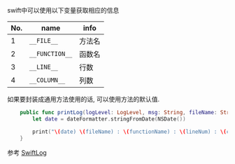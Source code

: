 swift中可以使用以下变量获取相应的信息

| No.  | name           | info |
| :--- | -------------- | ---- |
| 1    | `__FILE__`     | 方法名  |
| 2    | `__FUNCTION__` | 函数名  |
| 3    | `__LINE__`     | 行数   |
| 4    | `__COLUMN__`   | 列数   |

如果要封装成通用方法使用的话, 可以使用方法的默认值.

``` swift
    public func printLog(logLevel: LogLevel, msg: String, fileName: String = __FILE__, functionName: String = __FUNCTION__, lineNum: Int = __LINE__, columnNum: Int = __COLUMN__) {
        let date = dateFormatter.stringFromDate(NSDate())

        print("\(date) \(fileName) : \(functionName) : \(lineNum) : \(columnNum) \(logLevel) \(msg)")
    }
```

参考 [SwiftLog](https://github.com/aotian16/SwiftLog)

